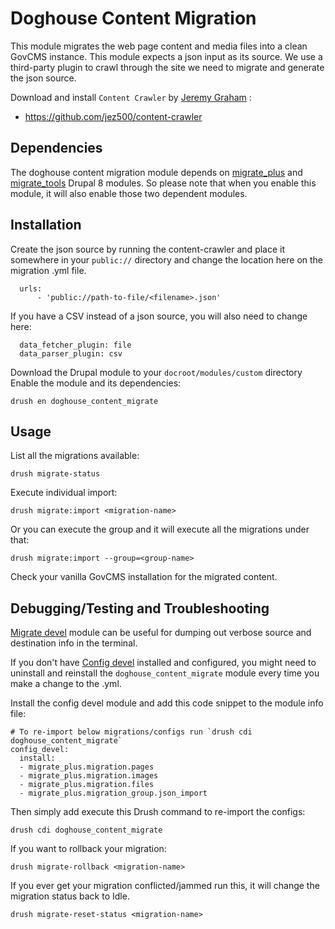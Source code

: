 # Doghouse Content Migration 

This module migrates the web page content and media files into a clean GovCMS instance. This module
expects a json input as its source. We use a third-party plugin to crawl through the site we need to migrate and generate the json source.  

Download and install `Content Crawler` by [Jeremy Graham](https://jez.me) :
 - https://github.com/jez500/content-crawler 


## Dependencies 

The doghouse content migration module depends on [migrate_plus](https://www.drupal.org/project/migrate_plus) and [migrate_tools](https://www.drupal.org/project/migrate_plus) Drupal 8 modules. So please
note that when you enable this module, it will also enable those two dependent modules. 

## Installation

Create the json source by running the content-crawler and place it somewhere in your `public://` directory
and change the location here on the migration .yml file.

```
  urls:
      - 'public://path-to-file/<filename>.json'      
```

If you have a CSV instead of a json source, you will also need to change here:
 
 
```
  data_fetcher_plugin: file
  data_parser_plugin: csv
```

Download the Drupal module to your `docroot/modules/custom` directory
Enable the module and its dependencies:

```
drush en doghouse_content_migrate
``` 

## Usage

List all the migrations available:
```
drush migrate-status
```

Execute individual import:
```
drush migrate:import <migration-name>
```

Or you can execute the group and it will execute all the migrations under that:

```
drush migrate:import --group=<group-name>
```

Check your vanilla GovCMS installation for the migrated content.

## Debugging/Testing and Troubleshooting

[Migrate devel](https://www.drupal.org/project/migrate_devel) module can be useful for dumping out verbose source and destination info in the terminal.


If you don't have [Config devel](https://www.drupal.org/project/config_devel) installed and configured,
you might need to uninstall and reinstall the `doghouse_content_migrate` module every time you make a change to the .yml.

Install the config devel module and add this code snippet to the module info file:

```
# To re-import below migrations/configs run `drush cdi doghouse_content_migrate`
config_devel:
  install:
  - migrate_plus.migration.pages
  - migrate_plus.migration.images
  - migrate_plus.migration.files
  - migrate_plus.migration_group.json_import
```  
Then simply add execute this Drush command to re-import the configs:

```
drush cdi doghouse_content_migrate
``` 

 
If you want to rollback your migration:
```
drush migrate-rollback <migration-name>
```

If you ever get your migration conflicted/jammed run this, it will change the migration status back to Idle.

```
drush migrate-reset-status <migration-name>
```   

 
 
 
 
  
